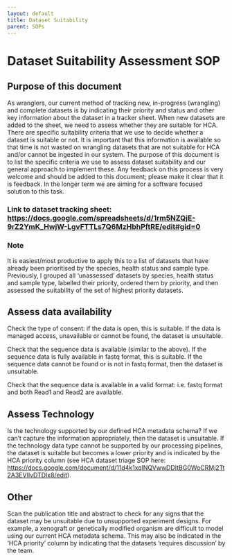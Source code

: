 ```yaml
---
layout: default
title: Dataset Suitability
parent: SOPs
---
```


# Dataset Suitability Assessment SOP

## Purpose of this document
As wranglers, our current method of tracking new, in-progress (wrangling) and complete datasets is by indicating their priority and status and other key information about the dataset in a tracker sheet. When new datasets are added to the sheet, we need to assess whether they are suitable for HCA. There are specific suitability criteria that we use to decide whether a dataset is suitable or not. It is important that this information is available so that time is not wasted on wrangling datasets that are not suitable for HCA and/or cannot be ingested in our system. The purpose of this document is to list the specific criteria we use to assess dataset suitability and our general approach to implement these. Any feedback on this process is very welcome and should be added to this document; please make it clear that it is feedback. In the longer term we are aiming for a software focused solution to this task.

### Link to dataset tracking sheet: https://docs.google.com/spreadsheets/d/1rm5NZQjE-9rZ2YmK_HwjW-LgvFTTLs7Q6MzHbhPftRE/edit#gid=0

### Note
It is easiest/most productive to apply this to a list of datasets that have already been prioritised by the species, health status and sample type. Previously, I grouped all ‘unassessed’ datasets by species, health status and sample type, labelled their priority, ordered them by priority, and then assessed the suitability of the set of highest priority datasets.

## Assess data availability

Check the type of consent: if the data is open, this is suitable. If the data is managed access, unavailable or cannot be found, the dataset is unsuitable.

Check that the sequence data is available (similar to the above). If the sequence data is fully available in fastq format, this is suitable. If the sequence data cannot be found or is not in fastq format, then the dataset is unsuitable.

Check that the sequence data is available in a valid format: i.e. fastq format and both Read1 and Read2 are available.

## Assess Technology

Is the technology supported by our defined HCA metadata schema? If we can’t capture the information appropriately, then the dataset is unsuitable. If the technology data type cannot be supported by our processing pipelines, the dataset is suitable but becomes a lower priority and is indicated by the HCA priority column (see HCA dataset triage SOP here: https://docs.google.com/document/d/11d4k1xqlNQVwwDDItBG0WoCRMj2Tt2A3EVIlvDTDlx8/edit).

## Other

Scan the publication title and abstract to check for any signs that the dataset may be unsuitable due to unsupported experiment designs. For example, a xenograft or genetically modified organism are difficult to model using our current HCA metadata schema. This may also be indicated in the ‘HCA priority’ column by indicating that the datasets ‘requires discussion’ by the team. 
